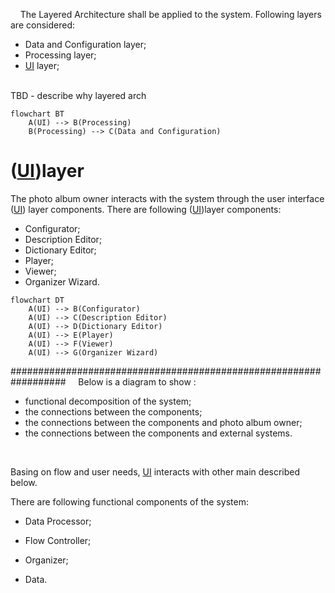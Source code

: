 &nbsp;&nbsp;&nbsp; The Layered Architecture shall be applied to the system. 
Following layers are considered:
- Data and Configuration layer;
- Processing layer;
- [UI](https://en.wikipedia.org/wiki/User_interface) layer; 

</br> TBD - describe why layered arch </br> 

```mermaid
flowchart BT
    A(UI) --> B(Processing)
    B(Processing) --> C(Data and Configuration)
```

# ([UI](https://en.wikipedia.org/wiki/User_interface))layer
 
The photo album owner interacts with the system through the user interface ([UI](https://en.wikipedia.org/wiki/User_interface)) layer components. 
There are following ([UI](https://en.wikipedia.org/wiki/User_interface))layer components:
- Configurator;
- Description Editor;
- Dictionary Editor;
- Player;
- Viewer;
- Organizer Wizard.

```mermaid
flowchart DT
    A(UI) --> B(Configurator)
    A(UI) --> C(Description Editor)
    A(UI) --> D(Dictionary Editor)
    A(UI) --> E(Player)
    A(UI) --> F(Viewer)
    A(UI) --> G(Organizer Wizard)  
```

##################################################################
&nbsp;&nbsp;&nbsp; Below is a diagram to show :
- functional decomposition of the system; 
- the connections between the components; 
- the connections between the components and photo album owner;
- the connections between the components and external systems.
</br>


Basing on flow and user needs, [UI](https://en.wikipedia.org/wiki/User_interface) interacts with other main described below. 

There are following functional components of the system:
- Data Processor;
- Flow Controller;
- Organizer;

- Data.


